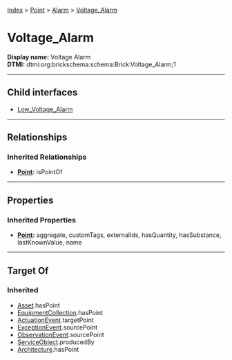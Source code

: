 [Index](../../../index.md) > [Point](../../Point.md) > [Alarm](../Alarm.md) > [Voltage_Alarm](#)
# Voltage_Alarm

**Display name:** Voltage Alarm<br />
**DTMI:** dtmi:org:brickschema:schema:Brick:Voltage_Alarm;1

---

## Child interfaces
* [Low_Voltage_Alarm](Low_Voltage_Alarm.md)

---

## Relationships

### Inherited Relationships
* **[Point](../../Point.md):** isPointOf

---

## Properties

### Inherited Properties
* **[Point](../../Point.md):** aggregate, customTags, externalIds, hasQuantity, hasSubstance, lastKnownValue, name

---

## Target Of
### Inherited
* [Asset](../../../Asset/Asset.md).hasPoint
* [EquipmentCollection](../../../Collection/EquipmentCollection.md).hasPoint
* [ActuationEvent](../../../Event/PointEvent/ActuationEvent.md).targetPoint
* [ExceptionEvent](../../../Event/PointEvent/ExceptionEvent.md).sourcePoint
* [ObservationEvent](../../../Event/PointEvent/ObservationEvent.md).sourcePoint
* [ServiceObject](../../../Information/ServiceObject/ServiceObject.md).producedBy
* [Architecture](../../../Space/Architecture/Architecture.md).hasPoint
